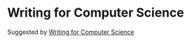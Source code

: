 # Writing for Computer Science

Suggested by [Writing for Computer Science](http://matt.might.net/articles/what-cs-majors-should-know/)
